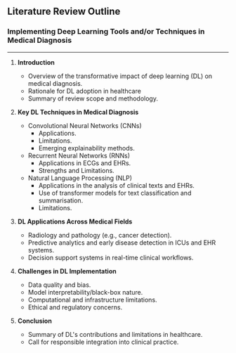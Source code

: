 ## **Literature Review Outline**

### **Implementing Deep Learning Tools and/or Techniques in Medical Diagnosis**

---


1. **Introduction**  
   * Overview of the transformative impact of deep learning (DL) on medical diagnosis.  
   * Rationale for DL adoption in healthcare  
   * Summary of review scope and methodology.

2. **Key DL Techniques in Medical Diagnosis**  
   * Convolutional Neural Networks (CNNs)  
     * Applications.  
     * Limitations.  
     * Emerging explainability methods.  
   * Recurrent Neural Networks (RNNs)  
     * Applications in ECGs and EHRs.  
     * Strengths and Limitations.  
   * Natural Language Processing (NLP)  
     * Applications in the analysis of clinical texts and EHRs.  
     * Use of transformer models for text classification and summarisation.  
     * Limitations.

3. **DL Applications Across Medical Fields**  
   * Radiology and pathology (e.g., cancer detection).  
   * Predictive analytics and early disease detection in ICUs and EHR systems.  
   * Decision support systems in real-time clinical workflows.

   

4. **Challenges in DL Implementation**  
   * Data quality and bias.  
   * Model interpretability/black-box nature.  
   * Computational and infrastructure limitations.  
   * Ethical and regulatory concerns.

5. **Conclusion**  
   * Summary of DL's contributions and limitations in healthcare.  
   * Call for responsible integration into clinical practice.